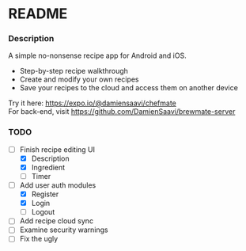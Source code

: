 # README

### Description
A simple no-nonsense recipe app for Android and iOS.
* Step-by-step recipe walkthrough
* Create and modify your own recipes
* Save your recipes to the cloud and access them on another device

Try it here: https://expo.io/@damiensaavi/chefmate  
For back-end, visit https://github.com/DamienSaavi/brewmate-server

### TODO
- [ ] Finish recipe editing UI
  - [x] Description
  - [x] Ingredient
  - [ ] Timer
- [ ] Add user auth modules
  - [x] Register
  - [x] Login
  - [ ] Logout
- [ ] Add recipe cloud sync
- [ ] Examine security warnings
- [ ] Fix the ugly
